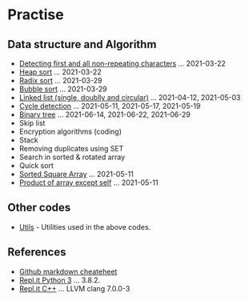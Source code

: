 # Practise

## Data structure and Algorithm

- [Detecting first and all non-repeating characters](./NonRepeating/) ... 2021-03-22
- [Heap sort](./HeapSort/) ... 2021-03-22
- [Radix sort](./RadixSort/) ... 2021-03-29
- [Bubble sort](./BubbleSort/) ... 2021-03-29
- [Linked list (single, doublly and circular)](./LinkedList/) ... 2021-04-12, 2021-05-03
- [Cycle detection](./CycleDetection/) ... 2021-05-11, 2021-05-17, 2021-05-19
- [Binary tree](./BinaryTree) ... 2021-06-14, 2021-06-22, 2021-06-29
- Skip list
- Encryption algorithms (coding)
- Stack
- Removing duplicates using SET
- Search in sorted & rotated array
- Quick sort
- [Sorted Square Array](./SortedSquareArray/) ... 2021-05-11
- [Product of array except self](./ProductExceptSelf/) ... 2021-05-11

## Other codes

- [Utils](./Utils/) - Utilities used in the above codes.

## References

- [Github markdown cheateheet](https://github.com/adam-p/markdown-here/wiki/Markdown-Cheatsheet)
- [Repl.it Python 3](https://repl.it/languages/python3) ... 3.8.2.
- [Repl.it C++](https://repl.it/languages/cpp) ... LLVM clang 7.0.0-3
